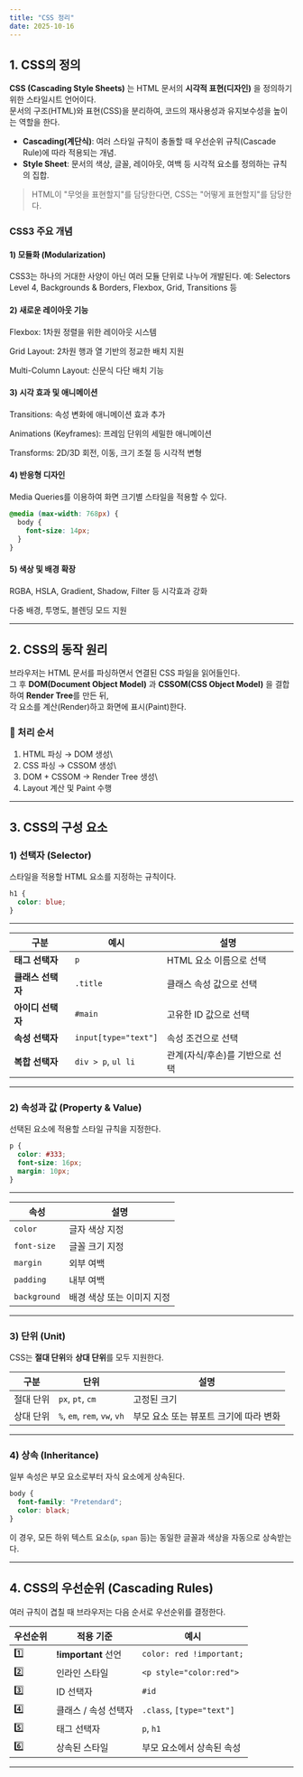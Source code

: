 ```yaml
---
title: "CSS 정리"
date: 2025-10-16
---
```


## 1. CSS의 정의

**CSS (Cascading Style Sheets)** 는 HTML 문서의 **시각적 표현(디자인)**
을 정의하기 위한 스타일시트 언어이다.\
문서의 구조(HTML)와 표현(CSS)을 분리하여, 코드의 재사용성과 유지보수성을
높이는 역할을 한다.

-   **Cascading(계단식)**: 여러 스타일 규칙이 충돌할 때 우선순위
    규칙(Cascade Rule)에 따라 적용되는 개념.
-   **Style Sheet**: 문서의 색상, 글꼴, 레이아웃, 여백 등 시각적 요소를
    정의하는 규칙의 집합.

> HTML이 "무엇을 표현할지"를 담당한다면, CSS는 "어떻게 표현할지"를
> 담당한다.


###  CSS3 주요 개념
 #### 1) 모듈화 (Modularization)

CSS3는 하나의 거대한 사양이 아닌 여러 모듈 단위로 나누어 개발된다.
예: Selectors Level 4, Backgrounds & Borders, Flexbox, Grid, Transitions 등

 #### 2) 새로운 레이아웃 기능

Flexbox: 1차원 정렬을 위한 레이아웃 시스템

Grid Layout: 2차원 행과 열 기반의 정교한 배치 지원

Multi-Column Layout: 신문식 다단 배치 기능

 #### 3) 시각 효과 및 애니메이션

Transitions: 속성 변화에 애니메이션 효과 추가

Animations (Keyframes): 프레임 단위의 세밀한 애니메이션

Transforms: 2D/3D 회전, 이동, 크기 조절 등 시각적 변형

#### 4) 반응형 디자인

Media Queries를 이용하여 화면 크기별 스타일을 적용할 수 있다.
```css
@media (max-width: 768px) {
  body {
    font-size: 14px;
  }
}
```
#### 5) 색상 및 배경 확장

RGBA, HSLA, Gradient, Shadow, Filter 등 시각효과 강화

다중 배경, 투명도, 블렌딩 모드 지원

------------------------------------------------------------------------

## 2. CSS의 동작 원리

브라우저는 HTML 문서를 파싱하면서 연결된 CSS 파일을 읽어들인다.\
그 후 **DOM(Document Object Model)** 과 **CSSOM(CSS Object Model)** 을
결합하여 **Render Tree**를 만든 뒤,\
각 요소를 계산(Render)하고 화면에 표시(Paint)한다.

### 🔹 처리 순서

1.  HTML 파싱 → DOM 생성\
2.  CSS 파싱 → CSSOM 생성\
3.  DOM + CSSOM → Render Tree 생성\
4.  Layout 계산 및 Paint 수행

------------------------------------------------------------------------

## 3. CSS의 구성 요소

### 1) 선택자 (Selector)

스타일을 적용할 HTML 요소를 지정하는 규칙이다.

```css
h1 {
  color: blue;
}
```
---
| 구분          | 예시                   | 설명                 |
| ----------- | -------------------- | ------------------ |
| **태그 선택자**  | `p`                  | HTML 요소 이름으로 선택    |
| **클래스 선택자** | `.title`             | 클래스 속성 값으로 선택      |
| **아이디 선택자** | `#main`              | 고유한 ID 값으로 선택      |
| **속성 선택자**  | `input[type="text"]` | 속성 조건으로 선택         |
| **복합 선택자**  | `div > p`, `ul li`   | 관계(자식/후손)를 기반으로 선택 |

---

### 2) 속성과 값 (Property & Value)

선택된 요소에 적용할 스타일 규칙을 지정한다.

```css
p {
  color: #333;
  font-size: 16px;
  margin: 10px;
}
```
---
| 속성           | 설명              |
| ------------ | --------------- |
| `color`      | 글자 색상 지정        |
| `font-size`  | 글꼴 크기 지정        |
| `margin`     | 외부 여백           |
| `padding`    | 내부 여백           |
| `background` | 배경 색상 또는 이미지 지정 |

---

### 3) 단위 (Unit)

CSS는 **절대 단위**와 **상대 단위**를 모두 지원한다.

| 구분    | 단위                           | 설명                     |
| ----- | ---------------------------- | ---------------------- |
| 절대 단위 | `px`, `pt`, `cm`             | 고정된 크기                 |
| 상대 단위 | `%`, `em`, `rem`, `vw`, `vh` | 부모 요소 또는 뷰포트 크기에 따라 변화 |

---

### 4) 상속 (Inheritance)

일부 속성은 부모 요소로부터 자식 요소에게 상속된다.

```css
body {
  font-family: "Pretendard";
  color: black;
}
```

이 경우, 모든 하위 텍스트 요소(`p`, `span` 등)는 동일한 글꼴과 색상을 자동으로 상속받는다.

---

## 4. CSS의 우선순위 (Cascading Rules)

여러 규칙이 겹칠 때 브라우저는 다음 순서로 우선순위를 결정한다.

| 우선순위 | 적용 기준             | 예시                        |
| ---- | ----------------- | ------------------------- |
| 1️⃣  | **!important** 선언 | `color: red !important;`  |
| 2️⃣  | 인라인 스타일           | `<p style="color:red">`   |
| 3️⃣  | ID 선택자            | `#id`                     |
| 4️⃣  | 클래스 / 속성 선택자      | `.class`, `[type="text"]` |
| 5️⃣  | 태그 선택자            | `p`, `h1`                 |
| 6️⃣  | 상속된 스타일           | 부모 요소에서 상속된 속성            |

---